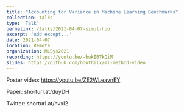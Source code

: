 ```yaml
---
title: "Accounting for Variance in Machine Learning Benchmarks"
collection: talks
type: 'Talk'
permalink: /talks/2021-04-07-simul-hpo
excerpt: 'Add except...'
date: 2021-04-07
location: Remote
organization: MLSys2021
recording: https://youtu.be/-bukIBTkQiM
slides: https://github.com/bouthilx/ml-method-video
---
```


Poster video: https://youtu.be/ZE2WLeavnEY

Paper: shorturl.at/duyDH

Twitter: shorturl.at/hvxI2

